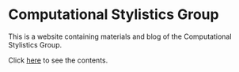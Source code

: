 # Computational Stylistics Group

This is a website containing materials and blog of the Computational Stylistics Group.

Click [here](https://computationalstylistics.github.io/) to see the contents.
